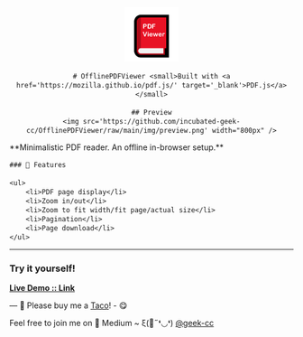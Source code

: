 <div align="center">
	<img src='https://github.com/incubated-geek-cc/OfflinePDFViewer/raw/main/img/logo.png' width='96' height='96' alt='logo' />

	# OfflinePDFViewer <small>Built with <a href='https://mozilla.github.io/pdf.js/' target='_blank'>PDF.js</a></small>

	## Preview
	<img src='https://github.com/incubated-geek-cc/OfflinePDFViewer/raw/main/img/preview.png' width="800px" />

</div>

<div align="left">
	**Minimalistic PDF reader. An offline in-browser setup.**

	### 📌 Features

	<ul>
		<li>PDF page display</li>
		<li>Zoom in/out</li>
		<li>Zoom to fit width/fit page/actual size</li>
		<li>Pagination</li>
		<li>Page download</li>
	</ul>
	
</div>

---
### Try it yourself!
[**Live Demo :: Link**](https://incubated-geek-cc.github.io/OfflinePDFViewer)

— 🌮 Please buy me a <a href='https://www.buymeacoffee.com/geekcc' target='_blank'>Taco</a>! - 😋

<p>Feel free to join me on 📝 Medium ~ ξ(🎀˶❛◡❛) <a href='https://medium.com/@geek-cc' target='_blank'>@geek-cc</a></p>